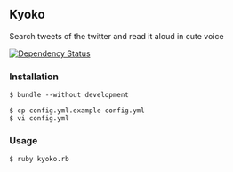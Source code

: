 ## Kyoko
Search tweets of the twitter and read it aloud in cute voice

[![Dependency Status](https://gemnasium.com/remain/kyoko.png)](https://gemnasium.com/remain/kyoko)

### Installation
<pre><code>$ bundle --without development

$ cp config.yml.example config.yml
$ vi config.yml
</code></pre>

### Usage
<pre><code>$ ruby kyoko.rb
</code></pre>
